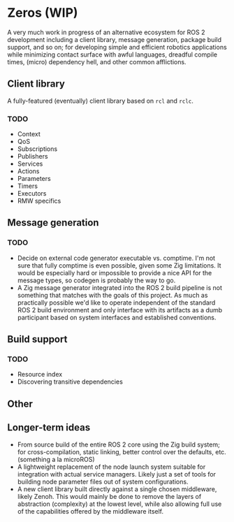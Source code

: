 # Zeros (WIP)

A very much work in progress of an alternative ecosystem for ROS 2
development including a client library, message generation, package
build support, and so on; for developing simple and efficient robotics
applications while minimizing contact surface with awful languages,
dreadful compile times, (micro) dependency hell, and other common
afflictions.

## Client library

A fully-featured (eventually) client library based on `rcl` and `rclc`.

### TODO

* Context
* QoS
* Subscriptions
* Publishers
* Services
* Actions
* Parameters
* Timers
* Executors
* RMW specifics

## Message generation

### TODO

* Decide on external code generator executable vs. comptime.
  I'm not sure that fully comptime is even possible, given some
  Zig limitations. It would be especially hard or impossible to
  provide a nice API for the message types, so codegen is probably
  the way to go.
* A Zig message generator integrated into the ROS 2 build pipeline is
  not something that matches with the goals of this project. As much
  as practically possible we'd like to operate independent of the
  standard ROS 2 build environment and only interface with its
  artifacts as a dumb participant based on system interfaces and
  established conventions.

## Build support

### TODO

* Resource index
* Discovering transitive dependencies

## Other

## Longer-term ideas

* From source build of the entire ROS 2 core using the Zig build
  system; for cross-compilation, static linking, better control over
  the defaults, etc.  (something a la microROS)
* A lightweight replacement of the node launch system suitable for
  integration with actual service managers. Likely just a set of tools
  for building node parameter files out of system configurations.
* A new client library built directly against a single chosen
  middleware, likely Zenoh. This would mainly be done to remove
  the layers of abstraction (complexity) at the lowest level,
  while also allowing full use of the capabilities offered by
  the middleware itself.
